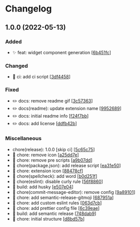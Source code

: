 # Changelog

<a name="1.0.0"></a>
## 1.0.0 (2022-05-13)

### Added

- ✨ feat: widget component generation [[6b451fc](https://github.com/ngx-devs/ngxd-console/commit/6b451fcc08b457694d5fe88ad7c8912709ca455a)]

### Changed

- 🔧 ci: add ci script [[3df4458](https://github.com/ngx-devs/ngxd-console/commit/3df4458b1dfaf2e2c4b708cca83edfe0df16d3f0)]

### Fixed

- ✏️ docs: remove readme gif [[3c57363](https://github.com/ngx-devs/ngxd-console/commit/3c573634d134cd3d92a7ffae8b83f5c00477cb7c)]
- ✏️ docs(readme): update extension name [[9952689](https://github.com/ngx-devs/ngxd-console/commit/99526895632bca2130ea4e2e95b95c84be7a62bf)]
- ✏️ docs: initial readme info [[f24f7bb](https://github.com/ngx-devs/ngxd-console/commit/f24f7bbdcf36c2362712dfe72ba747e8151f58d7)]
- ✏️ docs: add license [[ddfb42b](https://github.com/ngx-devs/ngxd-console/commit/ddfb42b6fe6a6cbf421ed6da6d7c8a89ecd91abb)]

### Miscellaneous

-  chore(release): 1.0.0 [skip ci] [[5c65c75](https://github.com/ngx-devs/ngxd-console/commit/5c65c7508215fcaa15f4904324ca9116f3cafff8)]
- 🚧 chore: remove icon [[a25dd7e](https://github.com/ngx-devs/ngxd-console/commit/a25dd7e1af9f74a03066a9b568edace3bb68adcf)]
- 🚧 chore: remove pre scripts [[a9b07dd](https://github.com/ngx-devs/ngxd-console/commit/a9b07ddd1d1e540ab42b2b9e7425ad6772ee292c)]
- 🚧 chore(package.json): add release script [[ea31e50](https://github.com/ngx-devs/ngxd-console/commit/ea31e504e3f6c716cb01a2d2694fe53b34b57f7f)]
- 🚧 chore: extension icon [[88478cf](https://github.com/ngx-devs/ngxd-console/commit/88478cf1f9c58e04ef644d283b6e09f1282ddc1d)]
- 🚧 chore(spellcheck): add word [[b0d251f](https://github.com/ngx-devs/ngxd-console/commit/b0d251f5b9b8d6d89f0e33c6768d55c139f8b3de)]
- 🚧 chore(eslint): disable curly rule [[56f8860](https://github.com/ngx-devs/ngxd-console/commit/56f8860dd0a28cffbae31934573b8159175e8e7a)]
- 🧱 build: add husky [[e507e04](https://github.com/ngx-devs/ngxd-console/commit/e507e044152fce7b93e1d1b6a14eb95e2b39cfda)]
- 🚧 chore(commit-message-editor): remove config [[9a89101](https://github.com/ngx-devs/ngxd-console/commit/9a8910183fb91b7aa48c038cc99e6c61cec45956)]
- 🚧 chore: add semantic-release-gitmoji [[687951a](https://github.com/ngx-devs/ngxd-console/commit/687951a1b579d4d62825cb19efd2212fa458f03d)]
- 🚧 chore: add custom eslint rules [[063d7cb](https://github.com/ngx-devs/ngxd-console/commit/063d7cbb01af3a7d0d41fad24059e2b3a85dd601)]
- 🚧 chore: add prettier config file [[6c39eae](https://github.com/ngx-devs/ngxd-console/commit/6c39eae06d217950c789c4fc60d28738d5eb4900)]
- 🧱 build: add semantic release [[748dab9](https://github.com/ngx-devs/ngxd-console/commit/748dab93257213cfdf30f0d221bf4f41eb56c6ea)]
- 🚧 chore: initial structure [[d8bd57b](https://github.com/ngx-devs/ngxd-console/commit/d8bd57b3e35fef560564f824c960fb75fa168b36)]


